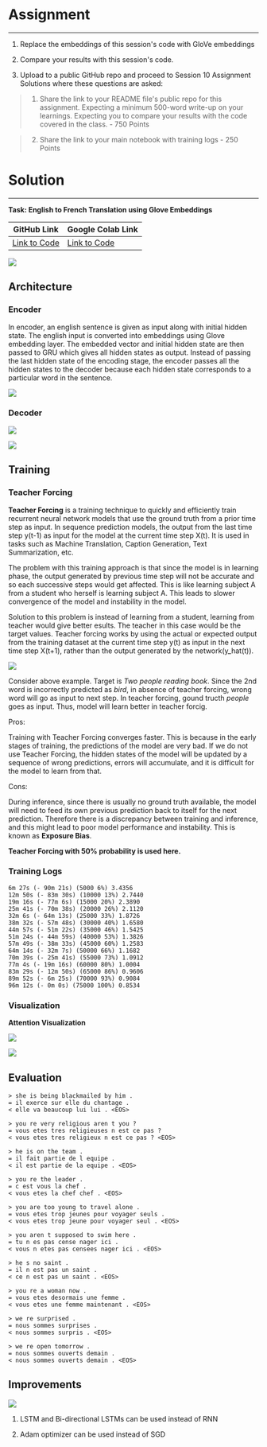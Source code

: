 

# Assignment
---

1) Replace the embeddings of this session's code with GloVe embeddings

2) Compare your results with this session's code. 

3) Upload to a public GitHub repo and proceed to Session 10 Assignment Solutions where these questions are asked: 

> 1) Share the link to your README file's public repo for this assignment. Expecting a minimum 500-word write-up on your learnings.  Expecting you to compare your results with the code covered in the class. - 750 Points

> 2) Share the link to your main notebook with training logs - 250 Points

# Solution
---

**Task: English to French Translation using Glove Embeddings**

| GitHub Link | Google Colab Link |
|---|---|
|[Link to Code](https://github.com/garima-mahato/END2/blob/main/Session10-3rdHandson-LanguageTranslationusingSeq2SeqwithAttention/END2_Session10_END2_Translation_using_Seq2Seq_and_Attention.ipynb)|[Link to Code](https://githubtocolab.com/garima-mahato/END2/blob/main/Session10-3rdHandson-LanguageTranslationusingSeq2SeqwithAttention/END2_Session10_END2_Translation_using_Seq2Seq_and_Attention.ipynb)


<!--https://user-images.githubusercontent.com/52399940/126055430-25b66751-6f3a-46e3-af25-d22e8007439f.mp4-->

![](https://raw.githubusercontent.com/garima-mahato/END2/main/Session10-3rdHandson-LanguageTranslationusingSeq2SeqwithAttention/assets/seq2seq_2.gif)



## Architecture


### Encoder

In encoder, an english sentence is given as input along with initial hidden state. The english input is converted into embeddings using Glove embedding layer. The embedded vector and initial hidden state are then passed to GRU which gives all hidden states as output. Instead of passing the last hidden state of the encoding stage, the encoder passes all the hidden states to the decoder because each hidden state corresponds to a particular word in the sentence.

![](https://raw.githubusercontent.com/garima-mahato/END2/main/Session10-3rdHandson-LanguageTranslationusingSeq2SeqwithAttention/assets/seq2seq_9.gif)

### Decoder

<!--https://user-images.githubusercontent.com/52399940/126055121-8056ae8e-ee73-4698-a0e5-b9fb93c1313c.mp4-->

![](https://raw.githubusercontent.com/garima-mahato/END2/main/Session10-3rdHandson-LanguageTranslationusingSeq2SeqwithAttention/assets/attention_process1.gif)

![](https://raw.githubusercontent.com/garima-mahato/END2/main/Session10-3rdHandson-LanguageTranslationusingSeq2SeqwithAttention/assets/attention_tensor_dance.gif)

## Training

### Teacher Forcing

**Teacher Forcing** is a training technique to quickly and efficiently train recurrent neural network models that use the ground truth from a prior time step as input. In sequence prediction models, the output from the last time step y(t-1) as input for the model at the current time step X(t). It is used in tasks such as Machine Translation, Caption Generation, Text Summarization, etc.

The problem with this training approach is that since the model is in learning phase, the output generated by previous time step will not be accurate and so each successive steps would get affected. This is like learning subject A from a student who herself is learning subject A. This leads to slower convergence of the model and instability in the model.

Solution to this problem is instead of learning from a student, learning from teacher would give better esults. The teacher in this case would be the target values. Teacher forcing works by using the actual or expected output from the training dataset at the current time step y(t) as input in the next time step X(t+1), rather than the output generated by the network(y_hat(t)).

![](https://raw.githubusercontent.com/garima-mahato/END2/main/Session10-3rdHandson-LanguageTranslationusingSeq2SeqwithAttention/assets/tf1.png)

Consider above example. Target is *Two people reading book*. Since the 2nd word is incorrectly predicted as *bird*, in absence of teacher forcing, wrong word will go as input to next step. In teacher forcing, gound tructh *people* goes as input. Thus, model will learn better in teacher forcig.

Pros:

Training with Teacher Forcing converges faster. This is because in the early stages of training, the predictions of the model are very bad. If we do not use Teacher Forcing, the hidden states of the model will be updated by a sequence of wrong predictions, errors will accumulate, and it is difficult for the model to learn from that.

Cons:

During inference, since there is usually no ground truth available, the model will need to feed its own previous prediction back to itself for the next prediction. Therefore there is a discrepancy between training and inference, and this might lead to poor model performance and instability. This is known as **Exposure Bias**.

**Teacher Forcing with 50% probability is used here.**



### Training Logs

```
6m 27s (- 90m 21s) (5000 6%) 3.4356
12m 50s (- 83m 30s) (10000 13%) 2.7440
19m 16s (- 77m 6s) (15000 20%) 2.3890
25m 41s (- 70m 38s) (20000 26%) 2.1120
32m 6s (- 64m 13s) (25000 33%) 1.8726
38m 32s (- 57m 48s) (30000 40%) 1.6580
44m 57s (- 51m 22s) (35000 46%) 1.5425
51m 24s (- 44m 59s) (40000 53%) 1.3826
57m 49s (- 38m 33s) (45000 60%) 1.2583
64m 14s (- 32m 7s) (50000 66%) 1.1682
70m 39s (- 25m 41s) (55000 73%) 1.0912
77m 4s (- 19m 16s) (60000 80%) 1.0004
83m 29s (- 12m 50s) (65000 86%) 0.9606
89m 52s (- 6m 25s) (70000 93%) 0.9084
96m 12s (- 0m 0s) (75000 100%) 0.8534
```

### Visualization

**Attention Visualization**

![](https://raw.githubusercontent.com/garima-mahato/END2/main/Session10-3rdHandson-LanguageTranslationusingSeq2SeqwithAttention/assets/att_is2.PNG)

![](https://raw.githubusercontent.com/garima-mahato/END2/main/Session10-3rdHandson-LanguageTranslationusingSeq2SeqwithAttention/assets/att_vis3.PNG)

## Evaluation

```
> she is being blackmailed by him .
= il exerce sur elle du chantage .
< elle va beaucoup lui lui . <EOS>

> you re very religious aren t you ?
= vous etes tres religieuses n est ce pas ?
< vous etes tres religieux n est ce pas ? <EOS>

> he is on the team .
= il fait partie de l equipe .
< il est partie de la equipe . <EOS>

> you re the leader .
= c est vous la chef .
< vous etes la chef chef . <EOS>

> you are too young to travel alone .
= vous etes trop jeunes pour voyager seuls .
< vous etes trop jeune pour voyager seul . <EOS>

> you aren t supposed to swim here .
= tu n es pas cense nager ici .
< vous n etes pas censees nager ici . <EOS>

> he s no saint .
= il n est pas un saint .
< ce n est pas un saint . <EOS>

> you re a woman now .
= vous etes desormais une femme .
< vous etes une femme maintenant . <EOS>

> we re surprised .
= nous sommes surprises .
< nous sommes surpris . <EOS>

> we re open tomorrow .
= nous sommes ouverts demain .
< nous sommes ouverts demain . <EOS>
```

## Improvements

![](https://raw.githubusercontent.com/garima-mahato/END2/main/Session10-3rdHandson-LanguageTranslationusingSeq2SeqwithAttention/assets/imp1.PNG)

1) LSTM and Bi-directional LSTMs can be used instead of RNN

2) Adam optimizer can be used instead of SGD
